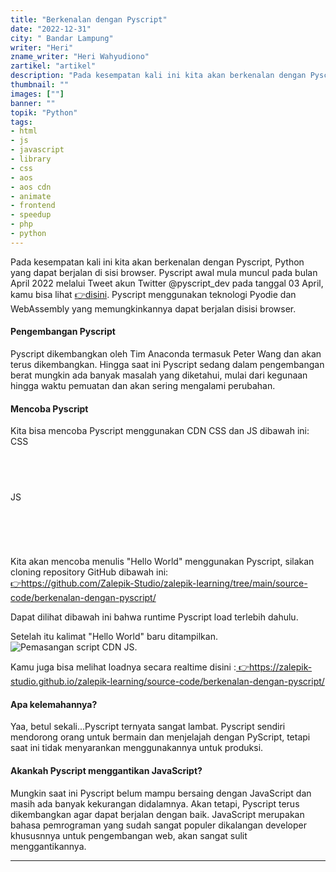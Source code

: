 ```yaml
---
title: "Berkenalan dengan Pyscript"
date: "2022-12-31"
city: " Bandar Lampung"
writer: "Heri"
zname_writer: "Heri Wahyudiono"
zartikel: "artikel"
description: "Pada kesempatan kali ini kita akan berkenalan dengan Pyscript, Python yang dapat berjalan di sisi browser"
thumbnail: ""
images: [""]
banner: ""
topik: "Python"
tags: 
- html
- js
- javascript
- library
- css
- aos
- aos cdn
- animate
- frontend
- speedup
- php
- python
---
```


Pada kesempatan kali ini kita akan berkenalan dengan Pyscript, Python yang dapat berjalan di sisi browser. Pyscript awal mula muncul pada bulan April 2022 melalui Tweet akun Twitter @pyscript_dev pada tanggal 03 April, kamu bisa lihat <a class="text-blue-600 italic" href="https://twitter.com/pyscript_dev/status/1510475506663059460" target="_blank"> 👉disini</a>. Pyscript menggunakan teknologi Pyodie dan WebAssembly yang memungkinkannya dapat berjalan disisi browser.

#### Pengembangan Pyscript
Pyscript dikembangkan oleh Tim Anaconda termasuk Peter Wang dan akan terus dikembangkan. Hingga saat ini Pyscript sedang dalam pengembangan berat mungkin ada banyak masalah yang diketahui, mulai dari kegunaan hingga waktu pemuatan dan akan sering mengalami perubahan.

#### Mencoba Pyscript
Kita bisa mencoba Pyscript menggunakan CDN CSS dan JS dibawah ini:
CSS
<pre class="language-python">
  <code class="language-python">
<link rel="stylesheet" href="https://pyscript.net/alpha/pyscript.css" />
  </code>
</pre>
JS
<pre class="language-python">
  <code class="language-python">
<script defer src="https://pyscript.net/alpha/pyscript.js"></script>
  </code>
</pre>

Kita akan mencoba menulis "Hello World" menggunakan Pyscript, silakan cloning repository GitHub dibawah ini:<br>
<a class="text-blue-600 italic" href="https://github.com/Zalepik-Studio/zalepik-learning/tree/main/source-code/berkenalan-dengan-pyscript" target="_blank"> 👉https://github.com/Zalepik-Studio/zalepik-learning/tree/main/source-code/berkenalan-dengan-pyscript/</a>

<div class="zbarisbaru"></div>

Dapat dilihat dibawah ini bahwa runtime Pyscript load terlebih dahulu.
<img class="" src="https://zalepik-studio.github.io/zalepik-learning/images/berkenalan-dengan-pyscript/Screenshot (1).png" alt="">

<div class="zbarisbaru"></div>

Setelah itu kalimat "Hello World" baru ditampilkan.
<img class="" src="https://zalepik-studio.github.io/zalepik-learning/images/berkenalan-dengan-pyscript/Screenshot (2).png" alt="Pemasangan script CDN JS.">

<div class="zbarisbaru"></div>

Kamu juga bisa melihat loadnya secara realtime disini :<a class="text-blue-600 italic" href="https://zalepik-studio.github.io/zalepik-learning/source-code/berkenalan-dengan-pyscript/" target="_blank"> 👉https://zalepik-studio.github.io/zalepik-learning/source-code/berkenalan-dengan-pyscript/</a>

#### Apa kelemahannya?
Yaa, betul sekali...Pyscript ternyata sangat lambat. Pyscript sendiri mendorong orang untuk bermain dan menjelajah dengan PyScript, tetapi saat ini tidak menyarankan menggunakannya untuk produksi.

#### Akankah Pyscript menggantikan JavaScript?
Mungkin saat ini Pyscript belum mampu bersaing dengan JavaScript dan masih ada banyak kekurangan didalamnya. Akan
tetapi, Pyscript terus dikembangkan agar dapat berjalan dengan baik. JavaScript merupakan bahasa pemrograman yang sudah sangat populer dikalangan developer khususnnya untuk pengembangan web, akan sangat sulit menggantikannya.



<div class="zbarisbaru"></div>
<div class="zbarisbaru"></div>

---